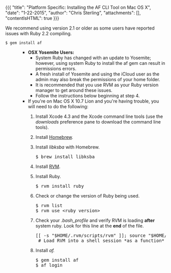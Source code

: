 {{{
  "title": "Platform Specific: Installing the AF CLI Tool on Mac OS X",
  "date": "1-22-2015",
  "author": "Chris Sterling",
  "attachments": [],
  "contentIsHTML": true
}}}

<p>We recommend using version 2.1 or older as some users have reported issues with Ruby 2.2 compiling.</p>
<pre><code>$ gem install af
</code></pre>
<ul>
<ul>
<ul>
<li><strong>OSX Yosemite Users:</strong>
<ul>
<li>System Ruby has changed with an update to Yosemite; however, using system Ruby to install the af gem can result in permissions errors.</li>
<li>A fresh install of Yosemite and using the iCloud user as the admin may also break the permissions of your home folder.</li>
<li>It is recommended that you use RVM as your Ruby version manager to get around these issues.</li>
<li>Follow the instructions below beginning at step 4.</li>
</ul>
</li>
<li>If you're on Mac OS X 10.7 Lion and you're having trouble, you will need to do the following:</li>
<ol>
<li>
<p>Install Xcode 4.3 and the Xcode command line tools (use the <em>downloads</em> preference pane to download the command line tools).</p>
</li>
<li>
<p>Install <a href="https://github.com/Homebrew/homebrew/blob/master/share/doc/homebrew/Installation.md#installation" target="_blank">Homebrew</a>.</p>
</li>
<li>
<p>Install <em>libksba</em> with Homebrew.</p>
<pre>$ brew install libksba</pre>
</li>
<li>
<p>Install <a href="https://rvm.io/rvm/install/" target="_blank">RVM</a>.</p>
</li>
<li>
<p>Install Ruby.</p>
<pre>$ rvm install ruby</pre>
</li>
<li>
<p>Check or change the version of Ruby being used.</p>
<pre>$ rvm list
$ rvm use &lt;ruby version&gt;</pre>
</li>
<li>
<p>Check your <em>.bash_profile</em> and verify RVM is loading <strong>after</strong> system ruby. Look for this line at the <strong>end</strong> of the file.</p>
<pre>[[ -s "$HOME/.rvm/scripts/rvm" ]]; source "$HOME/.rvm/scripts/rvm"<br /> # Load RVM into a shell session *as a function*</pre>
</li>
<li>
<p>Install <em>af.</em></p>
<pre>$ gem install af
$ af login</pre>
</li>
</ol>
</ul>
</ul>
</ul>
